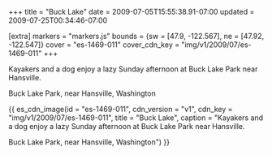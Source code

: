 +++
title = "Buck Lake"
date = 2009-07-05T15:55:38.91-07:00
updated = 2009-07-25T00:34:46-07:00

[extra]
markers = "markers.js"
bounds = {sw = [47.9, -122.567], ne = [47.92, -122.547]}
cover = "es-1469-011"
cover_cdn_key = "img/v1/2009/07/es-1469-011"
+++

Kayakers and a dog enjoy a lazy Sunday afternoon at Buck Lake Park near Hansville.

<!-- more -->

Buck Lake Park, near Hansville, Washington

{{ es_cdn_image(id = "es-1469-011", cdn_version = "v1", cdn_key = "img/v1/2009/07/es-1469-011", title = "Buck Lake", caption = "Kayakers and a dog enjoy a lazy Sunday afternoon at Buck Lake Park near Hansville.

Buck Lake Park, near Hansville, Washington") }}
